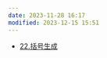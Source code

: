 ```yaml
---
date: 2023-11-28 16:17
modified: 2023-12-15 15:51
---
```


- [22.括号生成](https://leetcode.cn/problems/generate-parentheses/)
